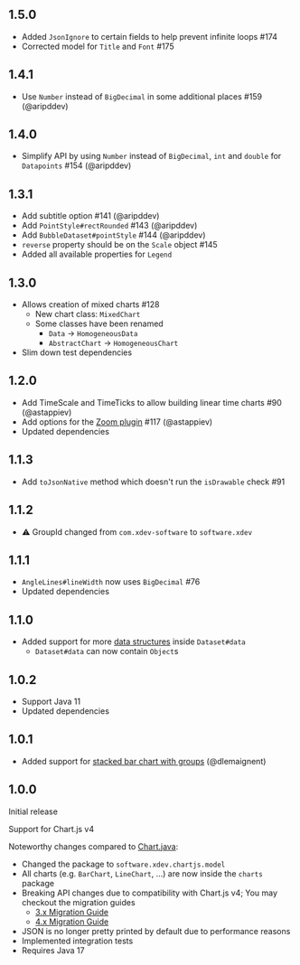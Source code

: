 ## 1.5.0
* Added ``JsonIgnore`` to certain fields to help prevent infinite loops #174
* Corrected model for ``Title`` and ``Font`` #175

## 1.4.1
* Use ``Number`` instead of ``BigDecimal`` in some additional places #159 (@aripddev)

## 1.4.0
* Simplify API by using ``Number`` instead of ``BigDecimal``, ``int`` and ``double`` for ``Datapoints`` #154 (@aripddev)

## 1.3.1
* Add subtitle option #141 (@aripddev)
* Add ``PointStyle#rectRounded`` #143 (@aripddev)
* Add ``BubbleDataset#pointStyle`` #144 (@aripddev)
* ``reverse`` property should be on the ``Scale`` object #145
* Added all available properties for ``Legend``

## 1.3.0
* Allows creation of mixed charts #128
  * New chart class: ``MixedChart``
  * Some classes have been renamed
    * ``Data`` -> ``HomogeneousData``
    * ``AbstractChart`` -> ``HomogeneousChart``
* Slim down test dependencies

## 1.2.0
* Add TimeScale and TimeTicks to allow building linear time charts #90 (@astappiev)
* Add options for the [Zoom plugin](https://www.chartjs.org/chartjs-plugin-zoom/latest/) #117 (@astappiev)
* Updated dependencies

## 1.1.3
* Add ``toJsonNative`` method which doesn't run the ``isDrawable`` check #91

## 1.1.2
* ⚠️ GroupId changed from ``com.xdev-software`` to ``software.xdev``

## 1.1.1
* ``AngleLines#lineWidth`` now uses ``BigDecimal`` #76
* Updated dependencies

## 1.1.0
* Added support for more [data structures](https://www.chartjs.org/docs/4.4.0/general/data-structures.html) inside ``Dataset#data``
  * ``Dataset#data`` can now contain ``Object``s

## 1.0.2
* Support Java 11
* Updated dependencies

## 1.0.1
* Added support for [stacked bar chart with groups](https://www.chartjs.org/docs/4.4.0/samples/bar/stacked-groups.html) (@dlemaignent)

## 1.0.0
Initial release

Support for Chart.js v4

Noteworthy changes compared to [Chart.java](https://github.com/mdewilde/chart):
* Changed the package to ``software.xdev.chartjs.model``
* All charts (e.g. ``BarChart``, ``LineChart``, ...) are now inside the ``charts`` package
* Breaking API changes due to compatibility with Chart.js v4; You may checkout the migration guides
  * [3.x Migration Guide](https://www.chartjs.org/docs/4.3.0/migration/v3-migration.html)
  * [4.x Migration Guide](https://www.chartjs.org/docs/4.3.0/migration/v4-migration.html)
* JSON is no longer pretty printed by default due to performance reasons
* Implemented integration tests
* Requires Java 17
